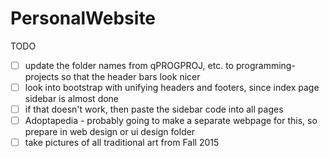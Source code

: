 # PersonalWebsite

TODO
- [ ] update the folder names from qPROGPROJ, etc. to programming-projects so that the header bars look nicer
- [ ] look into bootstrap with unifying headers and footers, since index page sidebar is almost done
- [ ] if that doesn't work, then paste the sidebar code into all pages
- [ ] Adoptapedia - probably going to make a separate webpage for this, so prepare in web design or ui design folder
- [ ] take pictures of all traditional art from Fall 2015
